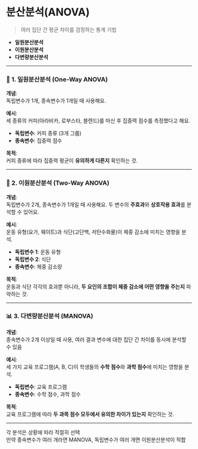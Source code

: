 # 분산분석(ANOVA)
> 여러 집단 간 평균 차이를 검정하는 통계 기법
- **일원분산분석**
- **이원분산분석**
- **다변량분산분석**
---

### 🎯 1. 일원분산분석 (One-Way ANOVA)

**개념**:  
독립변수가 1개, 종속변수가 1개일 때 사용해요.

**예시**:  
세 종류의 커피(아라비카, 로부스타, 블렌드)를 마신 후 집중력 점수를 측정했다고 해요.

- **독립변수**: 커피 종류 (3개 그룹)
- **종속변수**: 집중력 점수

**목적**:  
커피 종류에 따라 집중력 평균이 **유의하게 다른지** 확인하는 것.

---

### 🧪 2. 이원분산분석 (Two-Way ANOVA)

**개념**:  
독립변수가 2개, 종속변수가 1개일 때 사용해요. 두 변수의 **주효과**와 **상호작용 효과**를 분석할 수 있어요.

**예시**:  
운동 유형(요가, 웨이트)과 식단(고단백, 저탄수화물)이 체중 감소에 미치는 영향을 분석.

- **독립변수 1**: 운동 유형
- **독립변수 2**: 식단
- **종속변수**: 체중 감소량

**목적**:  
운동과 식단 각각의 효과뿐 아니라, **두 요인의 조합이 체중 감소에 어떤 영향을 주는지** 파악하는 것.

---

### 📊 3. 다변량분산분석 (MANOVA)

**개념**:  
종속변수가 2개 이상일 때 사용, 여러 결과 변수에 대한 집단 간 차이를 동시에 분석할 수 있음

**예시**:  
세 가지 교육 프로그램(A, B, C)이 학생들의 **수학 점수**와 **과학 점수**에 미치는 영향을 분석.

- **독립변수**: 교육 프로그램
- **종속변수**: 수학 점수, 과학 점수

**목적**:  
교육 프로그램에 따라 **두 과목 점수 모두에서 유의한 차이가 있는지** 확인하는 것.

---

각 분석은 상황에 따라 적절히 선택  
만약 종속변수가 여러 개라면 MANOVA, 독립변수가 여러 개면 이원분산분석이 적합

